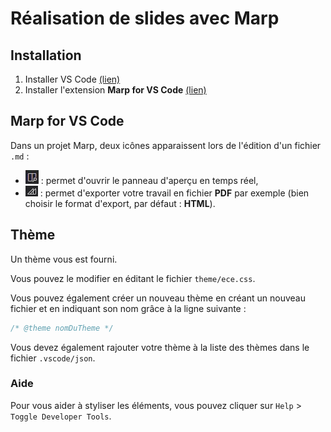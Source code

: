 # Réalisation de slides avec Marp

## Installation

1. Installer VS Code [(lien)](https://code.visualstudio.com/download)
1. Installer l'extension **Marp for VS Code** [(lien)](https://marketplace.visualstudio.com/items?itemName=marp-team.marp-vscode)

## Marp for VS Code

Dans un projet Marp, deux icônes apparaissent lors de l'édition d'un fichier `.md` :

- ![](./README_images/apercu.jpg) : permet d'ouvrir le panneau d'aperçu en temps réel,
- ![](./README_images/marp.jpg) : permet d'exporter votre travail en fichier **PDF** par exemple (bien choisir le format d'export, par défaut : **HTML**).

## Thème

Un thème vous est fourni.

Vous pouvez le modifier en éditant le fichier `theme/ece.css`.

Vous pouvez également créer un nouveau thème en créant un nouveau fichier et en indiquant son nom grâce à la ligne suivante :

```CSS
/* @theme nomDuTheme */
```

Vous devez également rajouter votre thème à la liste des thèmes dans le fichier `.vscode/json`.

### Aide 

Pour vous aider à styliser les éléments, vous pouvez cliquer sur `Help` > `Toggle Developer Tools`.  